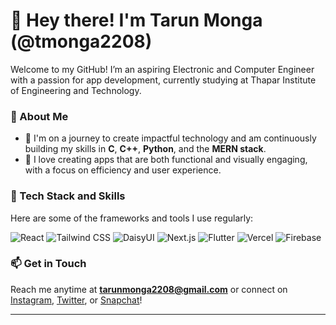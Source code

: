 # 👋 Hey there! I'm Tarun Monga (@tmonga2208)  

Welcome to my GitHub! I’m an aspiring Electronic and Computer Engineer with a passion for app development, currently studying at Thapar Institute of Engineering and Technology.  

### 🌱 About Me
- 🚀 I'm on a journey to create impactful technology and am continuously building my skills in **C**, **C++**, **Python**, and the **MERN stack**.
- 🎨 I love creating apps that are both functional and visually engaging, with a focus on efficiency and user experience.

### 🔧 Tech Stack and Skills
Here are some of the frameworks and tools I use regularly:

<p align="left">
  <img src="https://img.shields.io/badge/React-20232A?style=for-the-badge&logo=react&logoColor=61DAFB" alt="React"/>
  <img src="https://img.shields.io/badge/Tailwind_CSS-38B2AC?style=for-the-badge&logo=tailwind-css&logoColor=white" alt="Tailwind CSS"/>
  <img src="https://img.shields.io/badge/DaisyUI-5A67D8?style=for-the-badge&logo=daisyui&logoColor=white" alt="DaisyUI"/>
  <img src="https://img.shields.io/badge/Next.js-000000?style=for-the-badge&logo=nextdotjs&logoColor=white" alt="Next.js"/>
  <img src="https://img.shields.io/badge/Flutter-02569B?style=for-the-badge&logo=flutter&logoColor=white" alt="Flutter"/>
  <img src="https://img.shields.io/badge/Vercel-000000?style=for-the-badge&logo=vercel&logoColor=white" alt="Vercel"/>
  <img src="https://img.shields.io/badge/Firebase-FFCA28?style=for-the-badge&logo=firebase&logoColor=white" alt="Firebase"/>
</p>

### 📫 Get in Touch
Reach me anytime at **tarunmonga2208@gmail.com** or connect on [Instagram](https://instagram.com/tmonga2208), [Twitter](https://twitter.com/tmonga2208), or [Snapchat](https://www.snapchat.com/add/tmonga2208)!

---


